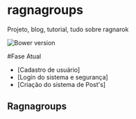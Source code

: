 # ragnagroups
Projeto, blog, tutorial, tudo sobre ragnarok


![Bower version](http://s1.zerochan.net/Ragnarok.Online.600.201906.jpg)

#Fase Atual

- [Cadastro de usuário]
- [Login do sistema e segurança]
- [Criação do sistema de Post's]
<h2>Ragnagroups</h2>




